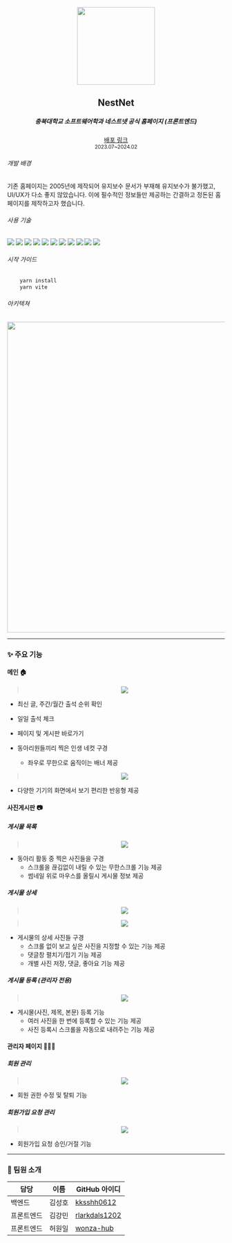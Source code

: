 <div align="center">
<img src="https://github.com/user-attachments/assets/ca2219a0-73f3-4eee-bd4c-47b2d178e1f9" width="180px"/>
</div>

<div align="center">
<h2>
NestNet
</h2>
<h5>
충북대학교 소프트웨어학과 네스트넷 공식 홈페이지 (프론트엔드)
</h5>
<a href="https://nnet.cbnu.ac.kr/">배포 링크</a>
<br />
<small>
2023.07~2024.02
</small>
</div>

###### 개발 배경

기존 홈페이지는 2005년에 제작되어 유지보수 문서가 부재해 유지보수가 불가했고, UI/UX가 다소 좋지 않았습니다. 이에 필수적인 정보들만 제공하는 간결하고 정돈된 홈페이지를 제작하고자 했습니다.

###### 사용 기술

<div>
<img src="https://img.shields.io/badge/Html-E34F26?style=for-the-badge&logo=Html5&logoColor=white">
<img src="https://img.shields.io/badge/Css-1572B6?style=for-the-badge&logo=Css3&logoColor=white">
<img src="https://img.shields.io/badge/Tailwind%20Css-06B6D4?style=for-the-badge&logo=TailwindCSS&logoColor=white">
<img src="https://img.shields.io/badge/typescript-%23007ACC.svg?style=for-the-badge&logo=typescript&logoColor=white">
<img src="https://img.shields.io/badge/JavaScript-F7DF1E?style=for-the-badge&logo=JavaScript&logoColor=white">
<img src="https://img.shields.io/badge/React-61DAFB?style=for-the-badge&logo=React&logoColor=white">
<img src="https://img.shields.io/badge/React_Router-CA4245?style=for-the-badge&logo=react-router&logoColor=white">
<img src="https://img.shields.io/badge/-React%20Query-FF4154?style=for-the-badge&logo=react%20query&logoColor=white">
<img src="https://img.shields.io/badge/React%20Hook%20Form-%23EC5990.svg?style=for-the-badge&logo=reacthookform&logoColor=white">
<img src="https://img.shields.io/badge/vite-%23646CFF.svg?style=for-the-badge&logo=vite&logoColor=white">
<img src="https://img.shields.io/badge/docker-%230db7ed.svg?style=for-the-badge&logo=docker&logoColor=white">
</div>

###### 시작 가이드

```bash
    yarn install
    yarn vite
```
###### 아키텍쳐
<div align="center">
    <img src="https://github.com/user-attachments/assets/dff81261-4259-4f2d-9766-9ca05680315e" width="720px"/>
</div>

---

### ✨ 주요 기능

#### 메인 🏠

> <p align="center">
> <img src="https://github.com/user-attachments/assets/e360e432-7c2a-4ed5-aabc-176f6021c555">
> </p>

- 최신 글, 주간/월간 출석 순위 확인
- 일일 출석 체크
- 페이지 및 게시판 바로가기
- 동아리원들끼리 찍은 인생 네컷 구경

  - 좌우로 무한으로 움직이는 배너 제공

> <p align="center">
> <img src="https://github.com/user-attachments/assets/cd24b03b-4dab-4ac2-88c2-d5923c179720">
> </p>

- 다양한 기기의 화면에서 보기 편리한 반응형 제공

#### 사진게시판 📷

##### 게시물 목록

> <p align="center">
> <img src="https://github.com/user-attachments/assets/9356f246-9eba-42ef-9f94-e202d44105d6">
> </p>

- 동아리 활동 중 찍은 사진들을 구경
  - 스크롤을 끊김없이 내릴 수 있는 무한스크롤 기능 제공
  - 썸네일 위로 마우스를 올릴시 게시물 정보 제공

##### 게시물 상세

> <p align="center">
> <img src="https://github.com/user-attachments/assets/910cfb63-67b1-4214-ab28-5ebef2e45f99">
> </p>

> <p align="center">
> <img src="https://github.com/user-attachments/assets/8c0c4d87-7928-4583-b62e-97a87cd701f6">
> </p>

- 게시물의 상세 사진들 구경
  - 스크롤 없이 보고 싶은 사진을 지정할 수 있는 기능 제공
  - 댓글창 펼치기/접기 기능 제공
  - 개별 사진 저장, 댓글, 좋아요 기능 제공

##### 게시물 등록 (관리자 전용)

> <p align="center">
> <img src="https://github.com/user-attachments/assets/32e5041f-87d4-4155-b2d5-070a98c486cb">
> </p>

- 게시물(사진, 제목, 본문) 등록 기능
  - 여러 사진을 한 번에 등록할 수 있는 기능 제공
  - 사진 등록시 스크롤을 자동으로 내려주는 기능 제공

#### 관리자 페이지 👨🏻‍💻

##### 회원 관리

> <p align="center">
> <img src="https://github.com/user-attachments/assets/dafa9c55-c7dd-48ea-9fe1-199980df6575">
> </p>

- 회원 권한 수정 및 탈퇴 기능

##### 회원가입 요청 관리

> <p align="center">
> <img src="https://github.com/user-attachments/assets/2405a65d-30c7-4655-9537-dd0e56f58176">
> </p>

- 회원가입 요청 승인/거절 기능

---

### 🤝 팀원 소개

| 담당       | 이름   | GitHub 아이디                                     |
| ---------- | ------ | ------------------------------------------------- |
| 백엔드     | 김성호 | [kksshh0612](https://github.com/kksshh0612)       |
| 프론트엔드 | 김강민 | [rlarkdals1202](https://github.com/rlarkdals1202) |
| 프론트엔드 | 허원일 | [wonza-hub](https://github.com/wonza-hub)         |
